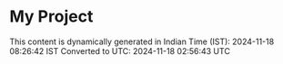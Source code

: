# My Project

This content is dynamically generated in Indian Time (IST): 2024-11-18 08:26:42 IST
Converted to UTC: 2024-11-18 02:56:43 UTC
